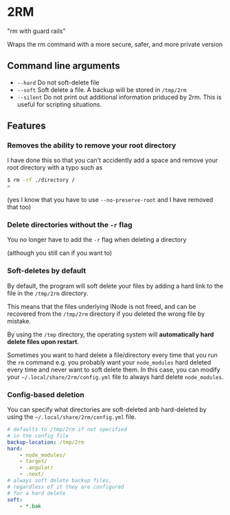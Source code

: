 # 2RM

"rm with guard rails"

Wraps the rm command with a more secure, safer, and more private version

## Command line arguments

- `--hard` Do not soft-delete file
- `--soft` Soft delete a file. A backup will be stored in `/tmp/2rm`
- `--silent` Do not print out additional information priduced by 2rm. This is useful for scripting situations.

## Features

### Removes the ability to remove your root directory

I have done this so that you can't accidently add a space and remove your root directory with a typo such as

```sh
$ rm -rf ./directory /
>
```

(yes I know that you have to use `--no-preserve-root` and I have removed that too)

### Delete directories without the `-r` flag

You no longer have to add the `-r` flag when deleting a directory

(although you still can if you want to)

### Soft-deletes by default

By default, the program will soft delete your files by adding a hard link to the file in the `/tmp/2rm` directory.

This means that the files underlying INode is not freed, and can be recovered from the `/tmp/2rm` directory if you deleted the wrong file by mistake.

By using the `/tmp` directory, the operating system will **automatically hard delete files upon restart**.

Sometimes you want to hard delete a file/directory every time that you run the `rm` command e.g. you probably want your `node_modules` hard deleted every time and never want to soft delete them.
In this case, you can modify your `~/.local/share/2rm/config.yml` file to always hard delete `node_modules`.

### Config-based deletion

You can specify what directories are soft-deleted anb hard-deleted by using the `~/.local/share/2rm/config.yml` file.

```yml
# defaults to /tmp/2rm if not specified
# in the config file
backup-location: /tmp/2rm
hard:
    - node_modules/
    - target/
    - .angular/
    - .next/
# always soft delete backup files, 
# regardless of it they are configured
# for a hard delete
soft:
    - *.bak
```
